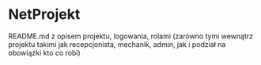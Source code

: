# NetProjekt

README.md z opisem projektu, logowania, rolami (zarówno tymi wewnątrz projektu takimi jak recepcjonista, mechanik, admin, jak i podział na obowiązki kto co robi)